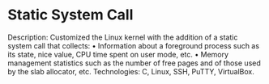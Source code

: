 # Static System Call
Description:
Customized the Linux kernel with the addition of a static system call that collects:
•	Information about a foreground process such as its state, nice value, CPU time spent on user mode, etc.
•	Memory management statistics such as the number of free pages and of those used by the slab allocator, etc.
Technologies: 
C, Linux, SSH, PuTTY, VirtualBox.
